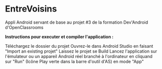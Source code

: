 # EntreVoisins
Appli Android servant de base au projet #3 de la formation Dev'Android d'OpenClassrooms

**Instructions pour executer et compiler l'application :**

Téléchargez le dossier du projet
Ouvrez-le dans Android Studio en faisant "Import an existing projet"
Laissez le projet se Build
Lancez l'application sur l'émulateur ou un appareil Android réel branché à l'ordinateur en cliquand sur "Run" (Icône Play verte dans la barre d'outil d'AS) en mode "App"